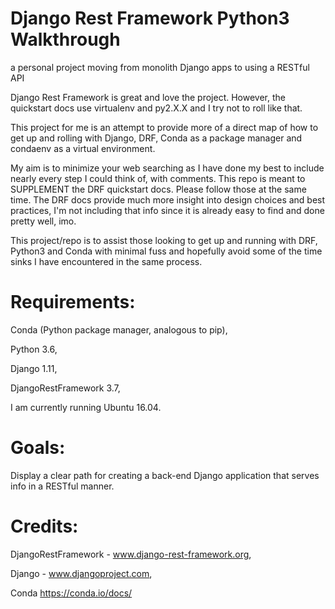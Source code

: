 # Django Rest Framework Python3 Walkthrough 
a personal project moving from monolith Django apps to using a RESTful API

Django Rest Framework is great and love the project.
However, the quickstart docs use virtualenv and py2.X.X and I try not to roll like that.

This project for me is an attempt to provide more of a direct map of how to get up and rolling with Django, DRF, Conda as a package manager and condaenv as a virtual environment.

My aim is to minimize your web searching as I have done my best to include nearly every step I could think of, with comments.
This repo is meant to SUPPLEMENT the DRF quickstart docs.  Please follow those at the same time.
The DRF docs provide much more insight into design choices and best practices, I'm not including
that info since it is already easy to find and done pretty well, imo.

This project/repo is to assist those looking to get up and running with DRF, Python3 and Conda with minimal fuss
and hopefully avoid some of the time sinks I have encountered in the same process.


# Requirements:
Conda (Python package manager, analogous to pip),

Python 3.6,

Django 1.11,

DjangoRestFramework 3.7,

I am currently running Ubuntu 16.04.

# Goals:
Display a clear path for creating a back-end Django application that serves info in a RESTful manner.

# Credits:
DjangoRestFramework - www.django-rest-framework.org, 

Django - www.djangoproject.com,

Conda https://conda.io/docs/

